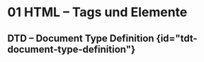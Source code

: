 # 01 HTML – Tags und Elemente

## DTD – Document Type Definition {id="tdt-document-type-definition"}